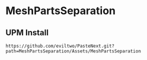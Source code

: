 # MeshPartsSeparation
 
## UPM Install
```
https://github.com/eviltwo/PasteNext.git?path=MeshPartsSeparation/Assets/MeshPartsSeparation
```
